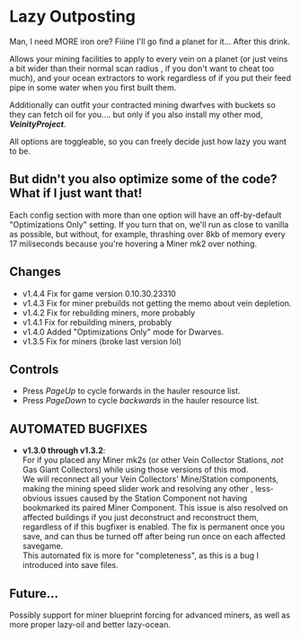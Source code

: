 # Lazy Outposting
Man, I need MORE iron ore? Fiiine I'll go find a planet for it... After this drink.

Allows your mining facilities to apply to every vein on a planet (or just veins a bit wider than their normal scan radius
, if you don't want to cheat too much), and your ocean extractors to work regardless of if you put their feed pipe in some
water when you first built them.

Additionally can outfit your contracted mining dwarfves with buckets so they can fetch oil for you....
but only if you also install my other mod, ***VeinityProject***.

All options are toggleable, so you can freely decide just how lazy you want to be.

## But didn't you also optimize some of the code? What if I just want that!

Each config section with more than one option will have an off-by-default "Optimizations Only" setting.
If you turn that on, we'll run as close to vanilla as possible, but without, for example, thrashing over 8kb of memory every
17 miliseconds because you're hovering a Miner mk2 over nothing.

## Changes

- v1.4.4 Fix for game version 0.10.30.23310
- v1.4.3 Fix for miner prebuilds not getting the memo about vein depletion.
- v1.4.2 Fix for rebuilding miners, more probably
- v1.4.1 Fix for rebuilding miners, probably
- v1.4.0 Added "Optimizations Only" mode for Dwarves.
- v1.3.5 Fix for miners (broke last version lol)

## Controls
- Press *PageUp* to cycle forwards in the hauler resource list.
- Press *PageDown* to cycle *backwards* in the hauler resource list.

## AUTOMATED BUGFIXES
- **v1.3.0 through v1.3.2**:<br />
For if you placed any Miner mk2s (or other Vein Collector Stations, *not* Gas Giant Collectors) while using those versions of this mod.<br />
We will reconnect all your Vein Collectors' Mine/Station components, making the mining speed slider work and resolving any other
, less-obvious issues caused by the Station Component not having bookmarked its paired Miner Component.
This issue is also resolved on affected buildings if you just deconstruct and reconstruct them, regardless of if this bugfixer is enabled.
The fix is permanent once you save, and can thus be turned off after being run once on each affected savegame.<br />
This automated fix is more for "completeness", as this is a bug I introduced into save files.

## Future...
Possibly support for miner blueprint forcing for advanced miners, as well as more proper lazy-oil and better lazy-ocean.